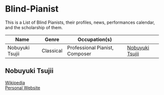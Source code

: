 # Blind-Pianist

This is a List of Blind Pianists, their profiles, news, performances calendar, and the scholarship of them.

|Name|  Genre  | Occupation(s) |  | 
|  ----  |  ----  | ----  | ----  |
|  Nobuyuki Tsujii  |  Classical  | Professional Pianist, Composer | [Nobuyuki Tsujii](#Nobuyuki-Tsujii) |


## Nobuyuki Tsujii
[Wikipedia](https://en.wikipedia.org/wiki/Nobuyuki_Tsujii)<br>[Personal Website](https://avex.jp/tsujii/tsujii-en/profile/)
